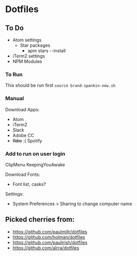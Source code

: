 # Dotfiles

## To Do
- Atom settings
  - Star packages
    - apm stars --install
- iTerm2 settings
- NPM Modules

### To Run
This should be run first
`source brand-spankin-new.sh`

### Manual
Download Apps:
- Atom
- iTerm2
- Slack
- Adobe CC
- ~~Rdio~~ :( Spotify

### Add to run on user login
ClipMenu
KeepingYouAwake

Download Fonts:
- Font list, casks?

Settings:
- System Preferences > Sharing to change computer name

## Picked cherries from:
- https://github.com/paulmillr/dotfiles
- https://github.com/holman/dotfiles
- https://github.com/paulirish/dotfiles
- https://github.com/alrra/dotfiles

